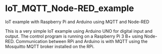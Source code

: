 # IoT_MQTT_Node-RED_example
IoT example with Raspberry Pi and Arduino using MQTT and Node-RED

This is a very simple IoT example using Arduino UNO for digital input and output.
The control program is running on a Raspberry Pi 3 B+ using Node-RED.
Communication between RPi and Arduino is with MQTT using the Mosquitto MQTT broker
installed on the RPi.
